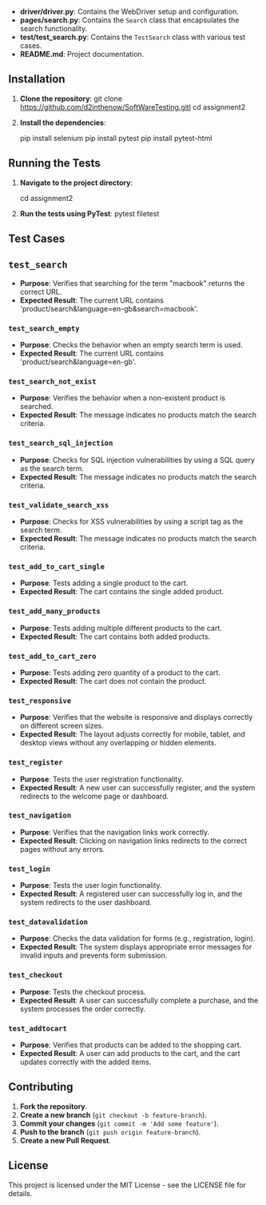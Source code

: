 
- **driver/driver.py**: Contains the WebDriver setup and configuration.
- **pages/search.py**: Contains the `Search` class that encapsulates the search functionality.
- **test/test_search.py**: Contains the `TestSearch` class with various test cases.
- **README.md**: Project documentation.

## Installation

1. **Clone the repository**:
    git clone <https://github.com/d2inthenow/SoftWareTesting.gitl>
    cd assignment2


2. **Install the dependencies**:

    pip install selenium
    pip install pytest
    pip install pytest-html

## Running the Tests

1. **Navigate to the project directory**:
    
    cd assignment2

2. **Run the tests using PyTest**:
    pytest filetest

## Test Cases

## `test_search`

- **Purpose**: Verifies that searching for the term "macbook" returns the correct URL.
- **Expected Result**: The current URL contains 'product/search&language=en-gb&search=macbook'.

### `test_search_empty`

- **Purpose**: Checks the behavior when an empty search term is used.
- **Expected Result**: The current URL contains 'product/search&language=en-gb'.

### `test_search_not_exist`

- **Purpose**: Verifies the behavior when a non-existent product is searched.
- **Expected Result**: The message indicates no products match the search criteria.

### `test_search_sql_injection`

- **Purpose**: Checks for SQL injection vulnerabilities by using a SQL query as the search term.
- **Expected Result**: The message indicates no products match the search criteria.

### `test_validate_search_xss`

- **Purpose**: Checks for XSS vulnerabilities by using a script tag as the search term.
- **Expected Result**: The message indicates no products match the search criteria.

### `test_add_to_cart_single`

- **Purpose**: Tests adding a single product to the cart.
- **Expected Result**: The cart contains the single added product.

### `test_add_many_products`

- **Purpose**: Tests adding multiple different products to the cart.
- **Expected Result**: The cart contains both added products.

### `test_add_to_cart_zero`

- **Purpose**: Tests adding zero quantity of a product to the cart.
- **Expected Result**: The cart does not contain the product.

### `test_responsive`

- **Purpose**: Verifies that the website is responsive and displays correctly on different screen sizes.
- **Expected Result**: The layout adjusts correctly for mobile, tablet, and desktop views without any overlapping or hidden elements.

### `test_register`

- **Purpose**: Tests the user registration functionality.
- **Expected Result**: A new user can successfully register, and the system redirects to the welcome page or dashboard.

### `test_navigation`

- **Purpose**: Verifies that the navigation links work correctly.
- **Expected Result**: Clicking on navigation links redirects to the correct pages without any errors.

### `test_login`

- **Purpose**: Tests the user login functionality.
- **Expected Result**: A registered user can successfully log in, and the system redirects to the user dashboard.

### `test_datavalidation`

- **Purpose**: Checks the data validation for forms (e.g., registration, login).
- **Expected Result**: The system displays appropriate error messages for invalid inputs and prevents form submission.

### `test_checkout`

- **Purpose**: Tests the checkout process.
- **Expected Result**: A user can successfully complete a purchase, and the system processes the order correctly.

### `test_addtocart`

- **Purpose**: Verifies that products can be added to the shopping cart.
- **Expected Result**: A user can add products to the cart, and the cart updates correctly with the added items.

## Contributing

1. **Fork the repository**.
2. **Create a new branch** (`git checkout -b feature-branch`).
3. **Commit your changes** (`git commit -m 'Add some feature'`).
4. **Push to the branch** (`git push origin feature-branch`).
5. **Create a new Pull Request**.

## License

This project is licensed under the MIT License - see the LICENSE file for details.